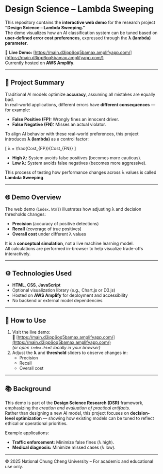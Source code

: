 # Design Science – Lambda Sweeping

This repository contains the **interactive web demo** for the research project **“Design Science – Lambda Sweeping.”**  
The demo visualizes how an AI classification system can be tuned based on **user-defined error cost preferences**, expressed through the **λ (lambda) parameter**.

🔗 **Live Demo:** [https://main.d3ipp6oq5bamax.amplifyapp.com/](https://main.d3ipp6oq5bamax.amplifyapp.com/)  
Currently hosted on **AWS Amplify**.

---

## 🧠 Project Summary
Traditional AI models optimize **accuracy**, assuming all mistakes are equally bad.  
In real-world applications, different errors have **different consequences** — for example:

- **False Positive (FP):** Wrongly fines an innocent driver.  
- **False Negative (FN):** Misses an actual violator.  

To align AI behavior with these real-world preferences, this project introduces **λ (lambda)** as a control factor:

\[
λ = \frac{Cost_{FP}}{Cost_{FN}}
\]

- **High λ:** System avoids false positives (becomes more cautious).  
- **Low λ:** System avoids false negatives (becomes more aggressive).

This process of testing how performance changes across λ values is called **Lambda Sweeping**.

---

## 🌐 Demo Overview
The web demo (`index.html`) illustrates how adjusting λ and decision thresholds changes:
- **Precision** (accuracy of positive detections)
- **Recall** (coverage of true positives)
- **Overall cost** under different λ values

It is a **conceptual simulation**, not a live machine learning model.  
All calculations are performed in-browser to help visualize trade-offs interactively.

---

## ⚙️ Technologies Used
- **HTML**, **CSS**, **JavaScript**  
- Optional visualization library (e.g., Chart.js or D3.js)  
- Hosted on **AWS Amplify** for deployment and accessibility  
- No backend or external model dependencies  

---

## 🚀 How to Use
1. Visit the live demo:  
   🔗 [https://main.d3ipp6oq5bamax.amplifyapp.com/](https://main.d3ipp6oq5bamax.amplifyapp.com/)  
   *(or open `index.html` locally in your browser)*  
2. Adjust the **λ** and **threshold** sliders to observe changes in:  
   - Precision  
   - Recall  
   - Overall cost  

---

## 📚 Background
This demo is part of the **Design Science Research (DSR)** framework, emphasizing the *creation and evaluation of practical artifacts*.  
Rather than designing a new AI model, this project focuses on **decision-level optimization** — showing how existing models can be tuned to reflect ethical or operational priorities.

Example applications:
- **Traffic enforcement:** Minimize false fines (λ high).  
- **Medical diagnosis:** Minimize missed cases (λ low).

---

© 2025 National Chung Cheng University – For academic and educational use only.
